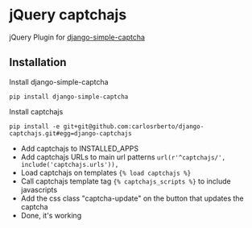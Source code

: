jQuery captchajs
=======

jQuery Plugin for [django-simple-captcha](https://github.com/mbi/django-simple-captcha) 

Installation
--------

Install django-simple-captcha

```shell
pip install django-simple-captcha
```

Install captchajs

```shell
pip install -e git+git@github.com:carlosrberto/django-captchajs.git#egg=django-captchajs
```

- Add captchajs to INSTALLED_APPS
- Add captchajs URLs to main url patterns <code>url(r'^captchajs/', include('captchajs.urls')),</code>
- Load captchajs on templates <code>{% load captchajs %}</code>
- Call captchajs template tag <code>{% captchajs_scripts %}</code> to include javascripts
- Add the css class "captcha-update" on the button that updates the captcha
- Done, it's working

